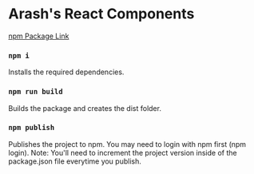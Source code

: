 # Arash's React Components

[npm Package Link](https://www.npmjs.com/package/arash-react-components)

### `npm i`

Installs the required dependencies.

### `npm run build`

Builds the package and creates the dist folder.

### `npm publish`

Publishes the project to npm. You may need to login with npm first (npm login).
Note: You'll need to increment the project version inside of the package.json file everytime you publish.
